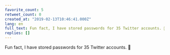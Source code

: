 ```yaml
---
favorite_count: 5
retweet_count: 0
created_at: "2019-02-13T10:46:41.000Z"
lang: en
full_text: Fun fact, I have stored passwords for 35 Twitter accounts. 🤪
replies: []
---
```


Fun fact, I have stored passwords for 35 Twitter accounts. 🤪
